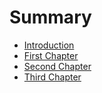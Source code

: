 # Summary

* [Introduction](README.md)
* [First Chapter](chapter1.md)
* [Second Chapter](second-chapter.md)
* [Third Chapter](third-chapter.md)

